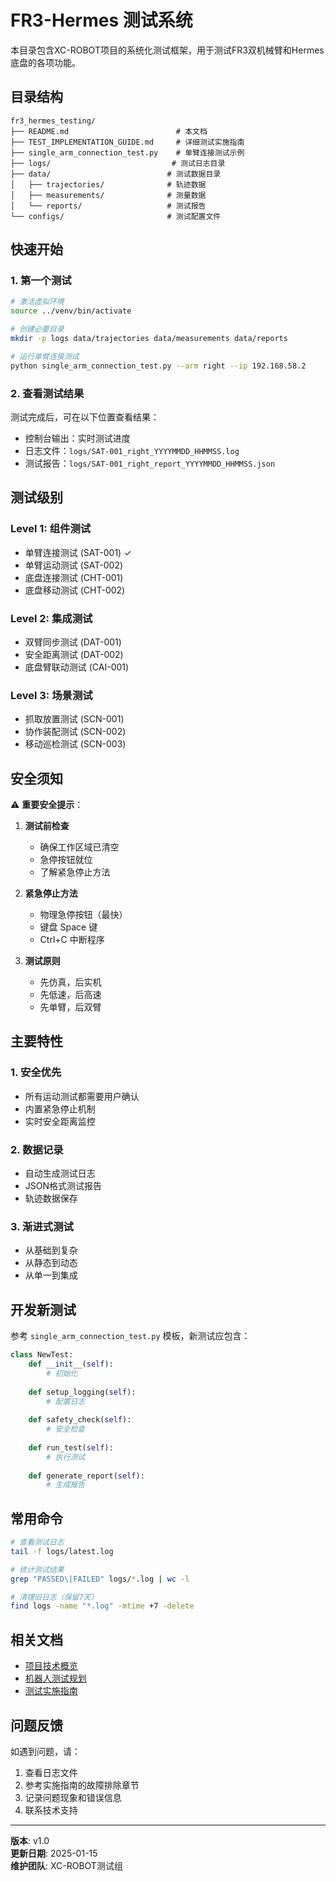 # FR3-Hermes 测试系统

本目录包含XC-ROBOT项目的系统化测试框架，用于测试FR3双机械臂和Hermes底盘的各项功能。

## 目录结构

```
fr3_hermes_testing/
├── README.md                        # 本文档
├── TEST_IMPLEMENTATION_GUIDE.md     # 详细测试实施指南
├── single_arm_connection_test.py    # 单臂连接测试示例
├── logs/                           # 测试日志目录
├── data/                          # 测试数据目录
│   ├── trajectories/              # 轨迹数据
│   ├── measurements/              # 测量数据
│   └── reports/                   # 测试报告
└── configs/                       # 测试配置文件
```

## 快速开始

### 1. 第一个测试

```bash
# 激活虚拟环境
source ../venv/bin/activate

# 创建必要目录
mkdir -p logs data/trajectories data/measurements data/reports

# 运行单臂连接测试
python single_arm_connection_test.py --arm right --ip 192.168.58.2
```

### 2. 查看测试结果

测试完成后，可在以下位置查看结果：
- 控制台输出：实时测试进度
- 日志文件：`logs/SAT-001_right_YYYYMMDD_HHMMSS.log`
- 测试报告：`logs/SAT-001_right_report_YYYYMMDD_HHMMSS.json`

## 测试级别

### Level 1: 组件测试
- 单臂连接测试 (SAT-001) ✓
- 单臂运动测试 (SAT-002) 
- 底盘连接测试 (CHT-001)
- 底盘移动测试 (CHT-002)

### Level 2: 集成测试
- 双臂同步测试 (DAT-001)
- 安全距离测试 (DAT-002)
- 底盘臂联动测试 (CAI-001)

### Level 3: 场景测试
- 抓取放置测试 (SCN-001)
- 协作装配测试 (SCN-002)
- 移动巡检测试 (SCN-003)

## 安全须知

⚠️ **重要安全提示**：

1. **测试前检查**
   - 确保工作区域已清空
   - 急停按钮就位
   - 了解紧急停止方法

2. **紧急停止方法**
   - 物理急停按钮（最快）
   - 键盘 Space 键
   - Ctrl+C 中断程序

3. **测试原则**
   - 先仿真，后实机
   - 先低速，后高速
   - 先单臂，后双臂

## 主要特性

### 1. 安全优先
- 所有运动测试都需要用户确认
- 内置紧急停止机制
- 实时安全距离监控

### 2. 数据记录
- 自动生成测试日志
- JSON格式测试报告
- 轨迹数据保存

### 3. 渐进式测试
- 从基础到复杂
- 从静态到动态
- 从单一到集成

## 开发新测试

参考 `single_arm_connection_test.py` 模板，新测试应包含：

```python
class NewTest:
    def __init__(self):
        # 初始化
        
    def setup_logging(self):
        # 配置日志
        
    def safety_check(self):
        # 安全检查
        
    def run_test(self):
        # 执行测试
        
    def generate_report(self):
        # 生成报告
```

## 常用命令

```bash
# 查看测试日志
tail -f logs/latest.log

# 统计测试结果
grep "PASSED\|FAILED" logs/*.log | wc -l

# 清理旧日志（保留7天）
find logs -name "*.log" -mtime +7 -delete
```

## 相关文档

- [项目技术概览](../PROJECT_TECHNICAL_OVERVIEW.md)
- [机器人测试规划](../ROBOT_TESTING_PLAN.md)
- [测试实施指南](TEST_IMPLEMENTATION_GUIDE.md)

## 问题反馈

如遇到问题，请：
1. 查看日志文件
2. 参考实施指南的故障排除章节
3. 记录问题现象和错误信息
4. 联系技术支持

---

**版本**: v1.0  
**更新日期**: 2025-01-15  
**维护团队**: XC-ROBOT测试组